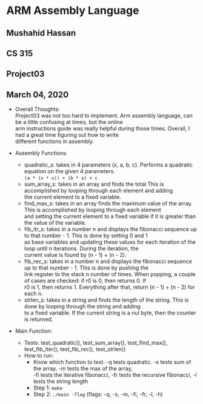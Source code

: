 # ARM Assembly Language
  
 ## Mushahid Hassan  
 ## CS 315  
 ## Project03  
 ## March 04, 2020    
   
* Overall Thoughts:  
Project03 was not too hard to implement. Arm assembly language, can be a little confusing at times, but the online   
arm instructions guide was really helpful during those times. Overall, I had a great time figuring out how to write  
different functions in assembly.  
  
 * Assembly Functions:   
	* quadratic_s: takes in 4 parameters (x, a, b, c). Performs a quadratic equation on the given 4 parameters.  
	`(a * (x * x)) + (b * x) + c `  
	* sum_array_s: takes in an array and finds the total This is accomplished by looping through each element and adding  
  the current element to a fixed variable.  
	* find_max_s: takes in an array finds the maximum value of the array. This is accomplished by looping through each element  
  and setting the current element to a fixed variable if it is greater than the value of the variable.  
	* fib_itr_s: takes in a number n and displays the fibonacci sequence up to that number - 1. This is done by setting 0 and 1  
  as base variables and updating these values for each iteration of the loop until n iterations. During the iteration, the  
  current value is found by (n - 1) + (n - 2).  
	* fib_rec_s: takes in a number n and displays the fibonacci sequence up to that number - 1. This is done by pushing the  
  link register to the stack n number of times. When popping, a couple of cases are checked: if r0 is 0, then returns 0. If  
  r0 is 1, then returns 1. Everything after that, return (n - 1) + (n - 2) for each n.  
	* strlen_s: takes in a string and finds the length of the string. This is done by looping through the string and adding   
  to a fixed variable. If the current string is a nul byte, then the counter is returned.  
  
* Main Function:  
	* Tests: test_quadratic(), test_sum_array(), test_find_max(), test_fib_iter(), test_fib_rec(), test_strlen()  
	* How to run:  
		* Know which function to test. -q tests quadratic. -s tests sum of the array. -m tests the max of the array,  
    -fi tests the iterative fibonacci, -fr tests the recursive fibonacci, -l tests the string length
		* Step 1: `make`  
		* Step 2: `./main -flag` (flags: -q, -s, -m, -fi, -fr, -l, -h)
